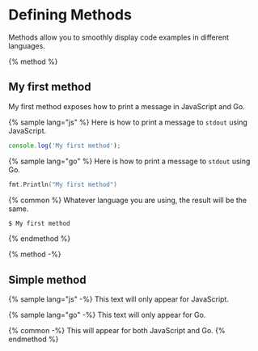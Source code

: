 # Defining Methods

Methods allow you to smoothly display code examples in different languages.

{% method %}
## My first method

My first method exposes how to print a message in JavaScript and Go.

{% sample lang="js" %}
Here is how to print a message to `stdout` using JavaScript.

```js
console.log('My first method');
```

{% sample lang="go" %}
Here is how to print a message to `stdout` using Go.

```go
fmt.Println("My first method")
```

{% common %}
Whatever language you are using, the result will be the same.

```bash
$ My first method
```
{% endmethod %}



{% method -%}
## Simple method

{% sample lang="js" -%}
This text will only appear for JavaScript.

{% sample lang="go" -%}
This text will only appear for Go.

{% common -%}
This will appear for both JavaScript and Go.
{% endmethod %}
